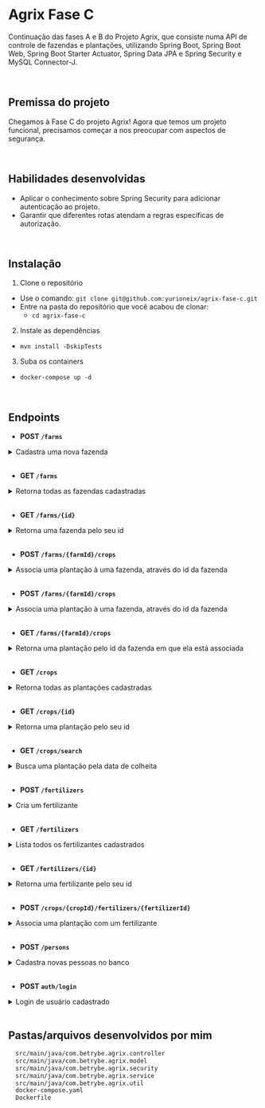 # Agrix Fase C 

Continuação das fases A e B do Projeto Agrix, que consiste numa API de controle de fazendas e plantações, utilizando Spring Boot, Spring Boot Web, Spring Boot Starter Actuator, Spring Data JPA e Spring Security e MySQL Connector-J.

<br>

## Premissa do projeto

Chegamos à Fase C do projeto Agrix! Agora que temos um projeto funcional, precisamos começar a nos preocupar com aspectos de segurança.

<br>

## Habilidades desenvolvidas

- Aplicar o conhecimento sobre Spring Security para adicionar autenticação ao projeto.
- Garantir que diferentes rotas atendam a regras específicas de autorização.

<br> 

## Instalação

1. Clone o repositório

- Use o comando: `git clone git@github.com:yurioneix/agrix-fase-c.git`
- Entre na pasta do repositório que você acabou de clonar:
    - `cd agrix-fase-c`

2. Instale as dependências

- `mvn install -DskipTests`

3. Suba os containers

- `docker-compose up -d`

<br>

## Endpoints

- <strong> POST `/farms` </strong>

<details>
  <summary>Cadastra uma nova fazenda</summary>

  - Exemplo de requisição:
    ```json
      {
        "name": "Fazendinha",
        "size": 5
      }
    ```

  - Exemplo de resposta com `status 200`:

    ```json
      {
        "id": 1,
        "name": "Fazendinha",
        "size": 5
      }
    ```
</details>

<br>

- <strong> GET `/farms` </strong>

<details>
  <summary>Retorna todas as fazendas cadastradas</summary>

  - Exemplo de resposta com `status 200`:

    ```json
      [
        {
          "id": 1,
          "name": "Fazendinha",
          "size": 5.0
        },
        {
          "id": 2,
          "name": "Fazenda do Júlio",
          "size": 2.5
        }
      ]
    ```

  - Caso não exista uma fazenda com esse `id`, a rota retorna o status HTTP 404 com a
      mensagem `Fazenda não encontrada!` no corpo da resposta.
  - Caso a pessoa autenticada não possua role de `USER`, `MANAGER` ou `ADMIN`, retorna status 403

</details>

<br>

- <strong> GET `/farms/{id}` </strong>

<details>
  <summary>Retorna uma fazenda pelo seu id</summary>

  - Exemplo de resposta com `status 200` para a rota `/farms/3` (supondo que exista uma fazenda com `id = 3`):

    ```json
      {
        "id": 3,
        "name": "My Cabbages!",
        "size": 3.49
      }
    ```
</details>

<br>

- <strong> POST `/farms/{farmId}/crops`</strong>

<details>
  <summary>Associa uma plantação à uma fazenda, através do id da fazenda</summary>

  - Exemplo de requisição na rota `/farms/1/crops` com `status 201` (supondo que exista uma fazenda com `id = 1`):

    ```json
      {
        "name": "Couve-flor",
        "plantedArea": 5.43
      }
    ```

  - Exemplo de resposta:

    ```json
      {
        "id": 1,
        "name": "Couve-flor",
        "plantedArea": 5.43,
        "farmId": 1
      }
    ```

  - Caso não exista uma fazenda com o `id` passado, a rota deve retornar o `status HTTP 404` com a
      mensagem `Fazenda não encontrada!` no corpo da resposta.

</details>

<br>

- <strong> POST `/farms/{farmId}/crops` </strong>

<details>
  <summary> Associa uma plantação à uma fazenda, através do id da fazenda </summary>

  - Ajusta a rota da fase A para receber 2 novos campos com datas.

  - Exemplo de requisição na rota `/farms/1/crops` (supondo que exista uma fazenda com `id = 1`):

    ```json
      {
        "name": "Couve-flor",
        "plantedArea": 5.43,
        "plantedDate": "2022-12-05",
        "harvestDate": "2023-06-08"
      }
    ```

  - Exemplo de resposta com `status 201`:
  
    ```json
      {
        "id": 1,
        "name": "Couve-flor",
        "plantedArea": 5.43,
        "plantedDate": "2022-12-05",
        "harvestDate": "2023-06-08",
        "farmId": 1
      }
    ```
</details>

<br>

- <strong> GET `/farms/{farmId}/crops` </strong>

<details>
  <summary>Retorna uma plantação pelo id da fazenda em que ela está associada</summary>

  Exemplo de resposta, com `status 200`, para a rota `/farms/1/crops` (supondo que exista uma fazenda com `id = 1`):

  ```json
    [
      {
        "id": 1,
        "name": "Couve-flor",
        "plantedArea": 5.43,
        "plantedDate": "2022-12-05",
        "harvestDate": "2023-06-08",
        "farmId": 1
      },
      {
        "id": 2,
        "name": "Alface",
        "plantedArea": 21.3,
        "plantedDate": "2022-02-15",
        "harvestDate": "2023-02-20",
        "farmId": 1
      }
    ]
  ```
</details>

<br>

- <strong> GET `/crops` </strong>

<details>
  <summary>Retorna todas as plantações cadastradas</summary>

  - Exemplo de resposta da requisição:
    ```json
        [
          {
            "id": 1,
            "name": "Couve-flor",
            "plantedArea": 5.43,
            "plantedDate": "2022-02-15",
            "harvestDate": "2023-02-20",
            "farmId": 1
          },
          {
            "id": 2,
            "name": "Alface",
            "plantedArea": 21.3,
            "plantedDate": "2022-02-15",
            "harvestDate": "2023-02-20",
            "farmId": 1
          },
          {
            "id": 3,
            "name": "Tomate",
            "plantedArea": 1.9,
            "plantedDate": "2023-05-22",
            "harvestDate": "2024-01-10",
            "farmId": 2
          }
        ]
    ```

  - Caso a pessoa autenticada não possua a role `MANAGER` ou `ADMIN`, retorna status 403. 

</details>

<br>

- <strong> GET `/crops/{id}` </strong>

<details>
  <summary>Retorna uma plantação pelo seu id</summary>

  - Exemplo de resposta para a rota `/crops/3` (supondo que exista uma plantação com `id = 3`:

  ```json
    {
      "id": 3,
      "name": "Tomate",
      "plantedArea": 1.9,
      "plantedDate": "2023-05-22",
      "harvestDate": "2024-01-10",
      "farmId": 2
    }
  ```
</details>

<br>

- <strong> GET `/crops/search` </strong>

<details>
  <summary>Busca uma plantação pela data de colheita</summary>

  - Deve receber dois parâmetros por query string para busca:
    - `start`: data de início
    - `end`: data de fim
  - Deve retornar uma lista com as plantações nas quais o campo `harvestDate` esteja entre as data de início e de fim.

  - Exemplo de resposta para a rota `/crops/search?start=2023-01-07&end=2024-01-10`:

    ```json
      [
        {
          "id": 1,
          "name": "Couve-flor",
          "plantedArea": 5.43,
          "plantedDate": "2022-02-15",
          "harvestDate": "2023-02-20",
          "farmId": 1
        },
        {
          "id": 3,
          "name": "Tomate",
          "plantedArea": 1.9,
          "plantedDate": "2023-05-22",
          "harvestDate": "2024-01-10",
          "farmId": 2
        }
      ]
    ```
</details>

<br>

- <strong> POST `/fertilizers` </strong>

<details>
  <summary> Cria um fertilizante </summary>

  - Exemplo de requisição:

    ```json
      {
        "name": "Compostagem",
        "brand": "Feita em casa",
        "composition": "Restos de alimentos"
      }
    ```

  - Exemplo de resposta:
  
    ```json
    {
      "id": 1,
      "name": "Compostagem",
      "brand": "Feita em casa",
      "composition": "Restos de alimentos"
    }
    ```
</details>

<br>

- <strong> GET `/fertilizers` </strong>

<details>
  <summary>Lista todos os fertilizantes cadastrados</summary>

  - Exemplo de resposta:
    ```json
      [
        {
          "id": 1,
          "name": "Compostagem",
          "brand": "Feita em casa",
          "composition": "Restos de alimentos"
        },
        {
          "id": 2,
          "name": "Húmus",
          "brand": "Feito pelas minhocas",
          "composition": "Muitos nutrientes"
        },
        {
          "id": 3,
          "name": "Adubo",
          "brand": "Feito pelas vaquinhas",
          "composition": "Esterco"
        }
      ]
    ```

  - Caso a pessoa autenticada não possua role `ADMIN`, retorna status 403.
</details>

<br> 

- <strong> GET `/fertilizers/{id}` </strong>

<details>
  <summary>Retorna uma fertilizante pelo seu id</summary>

  - Exemplo de resposta da rota `/fertilizers/3` (supondo que exista um fertilizante com `id = 3`):

    ```json
      {
        "id": 3,
        "name": "Adubo",
        "brand": "Feito pelas vaquinhas",
        "composition": "Esterco"
      }
    ```

</details> 

<br>

- <strong> POST `/crops/{cropId}/fertilizers/{fertilizerId}` </strong>

<details>
  <summary>Associa uma plantação com um fertilizante</summary>

  - Caso não exista uma plantação com o `id` recebido, a rota deve retornar o status HTTP 404 com a mensagem `Plantação não encontrada!` no corpo da resposta.
  - Caso não exista um fertilizante com o `id` recebido, a rota deve retornar o status HTTP 404 com a mensagem `Fertilizante não encontrado!` no corpo da resposta.

  - Exemplo de resposta para a rota `/crops/1/fertilizers/2` (supondo que exista uma plantação com `id = 1` e um fertilizante com `id = 2`):

```text
Fertilizante e plantação associados com sucesso!
```
</details>

<br>

- <strong> POST `/persons` </strong>

<details>
  <summary>Cadastra novas pessoas no banco</summary>

  - Exemplo de requisição na rota POST `/persons`:

    ```json
      {
        "username": "zerocool",
        "password": "senhasecreta",
        "role": "ADMIN"
      }
    ```

  - Exemplo de resposta:
  
    ```json
      {
        "id": 1,
        "username": "zerocool",
        "role": "ADMIN"
      }
    ```

</details>

<br>

- <strong> POST `auth/login` </strong>

<details>
  <summary>Login de usuário cadastrado</summary>
  
  - Deve receber o `username` e `password` no corpo da requisição
  
  - Deve validar os dados passados utilizando as pessoas que foram criadas pela rota `/persons`
    
  - Caso os dados estejam incorretos, deve retornar status 403
    
  - Caso os dados estejam corretos, deve retornar um campo `token` contendo um JWT gerado
    
  - Exemplo de requisição na rota POST `/auth/login` (suppondo que os dados estejam corretos):
    
    ```json
      {
        "username": "zerocool",
        "password": "senhasecreta"
      }
    ```
    
  - Exemplo de resposta:
    ```json
      {
        "token": "eyJhbGciOiJIUzI1NiIsInR5cCI6IkpXVCJ9.eyJpc3MiOiJhZ3JpeCIsInN1YiI6Im1ycm9ib3QiLCJleHAiOjE2ODk5ODY2NTN9.lyha4rMcMhFd_ij-farGCXuJy-1Tun1IpJd5Ot6z_5w"
      }
    ```
</details>

<br> 

## Pastas/arquivos desenvolvidos por mim
```bash
  src/main/java/com.betrybe.agrix.controller
  src/main/java/com.betrybe.agrix.model
  src/main/java/com.betrybe.agrix.security
  src/main/java/com.betrybe.agrix.service
  src/main/java/com.betrybe.agrix.util
  docker-compose.yaml
  Dockerfile
```
